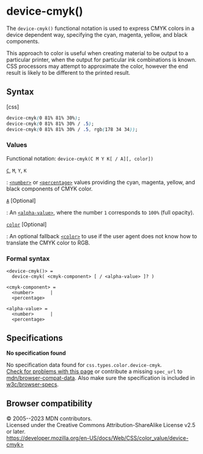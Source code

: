 device-cmyk()
=============

The `device-cmyk()` functional notation is used to express CMYK colors
in a device dependent way, specifying the cyan, magenta, yellow, and
black components.

This approach to color is useful when creating material to be output to
a particular printer, when the output for particular ink combinations is
known. CSS processors may attempt to approximate the color, however the
end result is likely to be different to the printed result.

Syntax
------

[css]

```css
device-cmyk(0 81% 81% 30%);
device-cmyk(0 81% 81% 30% / .5);
device-cmyk(0 81% 81% 30% / .5, rgb(178 34 34));
```

### Values

Functional notation: `device-cmyk(C M Y K[ / A][, color])`

[`C`](#c), `M`, `Y`, `K`

:   [`<number>`](number.md) or [`<percentage>`](percentage.md) values
    providing the cyan, magenta, yellow, and black components of CMYK
    color.

[`A`](#a) [Optional]

:   An [`<alpha-value>`](alpha-value.md), where the number `1`
    corresponds to `100%` (full opacity).

[`color`](#color) [Optional]

:   An optional fallback [`<color>`](color_value.md) to use if the user
    agent does not know how to translate the CMYK color to RGB.

### Formal syntax

```
<device-cmyk()> = 
  device-cmyk( <cmyk-component> [ / <alpha-value> ]? )  

<cmyk-component> = 
  <number>      |
  <percentage>  

<alpha-value> = 
  <number>      |
  <percentage>  
```

Specifications
--------------

**No specification found**

No specification data found for `css.types.color.device-cmyk`.\
[Check for problems with this page](#on-github) or contribute a missing
`spec_url` to
[mdn/browser-compat-data](https://github.com/mdn/browser-compat-data).
Also make sure the specification is included in
[w3c/browser-specs](https://github.com/w3c/browser-specs).

Browser compatibility
---------------------

© 2005--2023 MDN contributors.\
Licensed under the Creative Commons Attribution-ShareAlike License v2.5
or later.\
https://developer.mozilla.org/en-US/docs/Web/CSS/color_value/device-cmyk>
